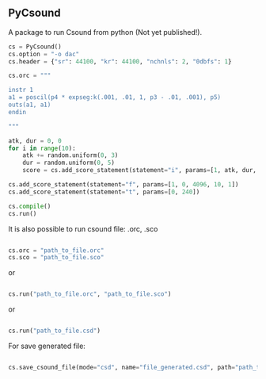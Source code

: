 ## PyCsound  

A package to run Csound from python (Not yet published!).

```python
cs = PyCsound()
cs.option = "-o dac"
cs.header = {"sr": 44100, "kr": 44100, "nchnls": 2, "0dbfs": 1}

cs.orc = """

instr 1
a1 = poscil(p4 * expseg:k(.001, .01, 1, p3 - .01, .001), p5)
outs(a1, a1)
endin

"""

atk, dur = 0, 0
for i in range(10):
    atk += random.uniform(0, 3)
    dur = random.uniform(0, 5)
    score = cs.add_score_statement(statement="i", params=[1, atk, dur, 0.5, 110 * (i + 1)])

cs.add_score_statement(statement="f", params=[1, 0, 4096, 10, 1])
cs.add_score_statement(statement="t", params=[0, 240])

cs.compile()
cs.run()

```

It is also possible to run csound file: .orc, .sco

```python

cs.orc = "path_to_file.orc"
cs.sco = "path_to_file.sco"

```

or

```python

cs.run("path_to_file.orc", "path_to_file.sco")

```

or


```python

cs.run("path_to_file.csd")

```

For save generated file:

```python

cs.save_csound_file(mode="csd", name="file_generated.csd", path="path_to_save_the_file_generated")

```


